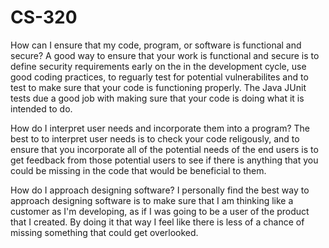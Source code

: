 # CS-320
How can I ensure that my code, program, or software is functional and secure?
A good way to ensure that your work is functional and secure is to define security requirements early on the in the development cycle, use good coding practices, to reguarly test for potential vulnerabilites and to test to make sure that your code is functioning properly. The Java JUnit tests due a good job with making sure that your code is doing what it is intended to do.

How do I interpret user needs and incorporate them into a program?
The best to to interpret user needs is to check your code religously, and to ensure that you incorporate all of the potential needs of the end users is to get feedback from those potential users to see if there is anything that you could be missing in the code that would be beneficial to them.

How do I approach designing software?
I personally find the best way to approach designing software is to make sure that I am thinking like a customer as I'm developing, as if I was going to be a user of the product that I created. By doing it that way I feel like there is less of a chance of missing something that could get overlooked.
